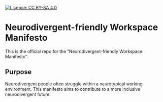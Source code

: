 [![License: CC BY-SA 4.0](https://img.shields.io/badge/License-CC%20BY--SA%204.0-lightgrey.svg)](https://creativecommons.org/licenses/by-sa/4.0/)

# Neurodivergent-friendly Workspace Manifesto
This is the official repo for the "Neurodivergent-friendly Workspace Manifesto".

## Purpose
Neurodivergent people often struggle within a neurotypical working environment.
This manifesto aims to contribute to a more inclusive neurodivergent future.
